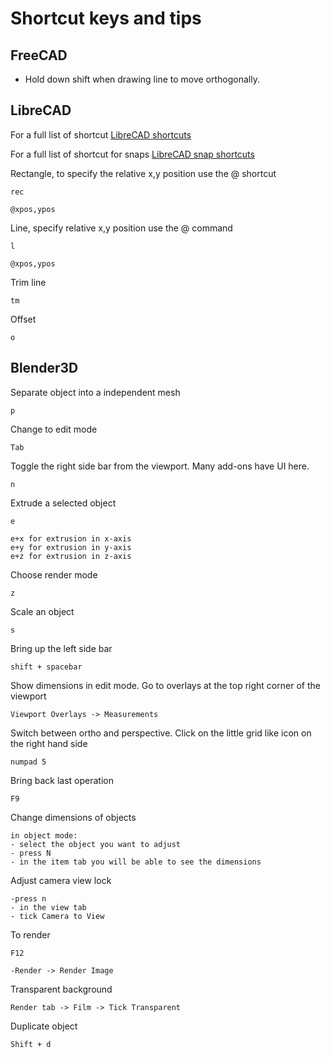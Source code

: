 # Shortcut keys and tips

## FreeCAD
- Hold down shift when drawing line to move orthogonally.

## LibreCAD
For a full list of shortcut <a href="https://wiki.librecad.org/index.php/A_short_manual_for_use_from_the_command_line" target="_blank">LibreCAD shortcuts</a>

For a full list of shortcut for snaps <a href="https://librecad.readthedocs.io/en/latest/ref/snaps.html" target="_blank">LibreCAD snap shortcuts</a>

Rectangle, to specify the relative x,y position use the @ shortcut
```
rec

@xpos,ypos
```

Line, specify relative x,y position use the @ command
```
l

@xpos,ypos
```

Trim line
```
tm
```

Offset
```
o
```

## Blender3D
Separate object into a independent mesh
```
p
```

Change to edit mode
```
Tab
```

Toggle the right side bar from the viewport. Many add-ons have UI here.
```
n
``` 

Extrude a selected object
```
e

e+x for extrusion in x-axis
e+y for extrusion in y-axis
e+z for extrusion in z-axis
```

Choose render mode
```
z
```

Scale an object
```
s
```

Bring up the left side bar
```
shift + spacebar
```

Show dimensions in edit mode. Go to overlays at the top right corner of the viewport
```
Viewport Overlays -> Measurements
```

Switch between ortho and perspective. Click on the little grid like icon on the right hand side 
```
numpad 5
```

Bring back last operation 
```
F9
```

Change dimensions of objects
```
in object mode:
- select the object you want to adjust
- press N
- in the item tab you will be able to see the dimensions
```

Adjust camera view lock
```
-press n
- in the view tab 
- tick Camera to View
```

To render
```
F12

-Render -> Render Image
```

Transparent background 
```
Render tab -> Film -> Tick Transparent
```

Duplicate object
```
Shift + d
```
